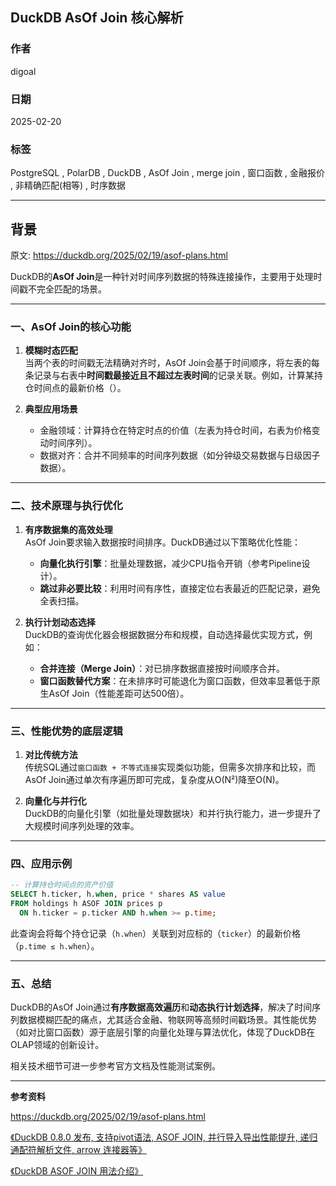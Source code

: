 ## DuckDB AsOf Join 核心解析  
      
### 作者      
digoal      
      
### 日期      
2025-02-20      
      
### 标签      
PostgreSQL , PolarDB , DuckDB , AsOf Join , merge join , 窗口函数 , 金融报价 , 非精确匹配(相等) , 时序数据   
      
----      
      
## 背景      
原文: https://duckdb.org/2025/02/19/asof-plans.html   
  
DuckDB的**AsOf Join**是一种针对时间序列数据的特殊连接操作，主要用于处理时间戳不完全匹配的场景。     
  
---  
  
### **一、AsOf Join的核心功能**  
1. **模糊时态匹配**    
   当两个表的时间戳无法精确对齐时，AsOf Join会基于时间顺序，将左表的每条记录与右表中**时间戳最接近且不超过左表时间**的记录关联。例如，计算某持仓时间点的最新价格（）。  
  
2. **典型应用场景**    
   - 金融领域：计算持仓在特定时点的价值（左表为持仓时间，右表为价格变动时间序列）。  
   - 数据对齐：合并不同频率的时间序列数据（如分钟级交易数据与日级因子数据）。  
  
---  
  
### **二、技术原理与执行优化**  
1. **有序数据集的高效处理**    
   AsOf Join要求输入数据按时间排序。DuckDB通过以下策略优化性能：  
   - **向量化执行引擎**：批量处理数据，减少CPU指令开销（参考Pipeline设计）。  
   - **跳过非必要比较**：利用时间有序性，直接定位右表最近的匹配记录，避免全表扫描。  
  
2. **执行计划动态选择**    
   DuckDB的查询优化器会根据数据分布和规模，自动选择最优实现方式，例如：  
   - **合并连接（Merge Join）**：对已排序数据直接按时间顺序合并。  
   - **窗口函数替代方案**：在未排序时可能退化为窗口函数，但效率显著低于原生AsOf Join（性能差距可达500倍）。  
  
---  
  
### **三、性能优势的底层逻辑**  
1. **对比传统方法**    
   传统SQL通过`窗口函数 + 不等式连接`实现类似功能，但需多次排序和比较，而AsOf Join通过单次有序遍历即可完成，复杂度从O(N²)降至O(N)。  
  
2. **向量化与并行化**    
   DuckDB的向量化引擎（如批量处理数据块）和并行执行能力，进一步提升了大规模时间序列处理的效率。  
  
---  
  
### **四、应用示例**  
```sql  
-- 计算持仓时间点的资产价值  
SELECT h.ticker, h.when, price * shares AS value  
FROM holdings h ASOF JOIN prices p   
  ON h.ticker = p.ticker AND h.when >= p.time;  
```  
此查询会将每个持仓记录（`h.when`）关联到对应标的（`ticker`）的最新价格（`p.time ≤ h.when`）。  
  
---  
  
### **五、总结**  
DuckDB的AsOf Join通过**有序数据高效遍历**和**动态执行计划选择**，解决了时间序列数据模糊匹配的痛点，尤其适合金融、物联网等高频时间戳场景。其性能优势（如对比窗口函数）源于底层引擎的向量化处理与算法优化，体现了DuckDB在OLAP领域的创新设计。  
  
相关技术细节可进一步参考官方文档及性能测试案例。  
  
---  
  
**参考资料**    
    
https://duckdb.org/2025/02/19/asof-plans.html     
    
[《DuckDB 0.8.0 发布, 支持pivot语法, ASOF JOIN, 并行导入导出性能提升, 递归通配符解析文件, arrow 连接器等》](../202305/20230518_02.md)    
    
[《DuckDB ASOF JOIN 用法介绍》](../202310/20231007_02.md)    
    
  
